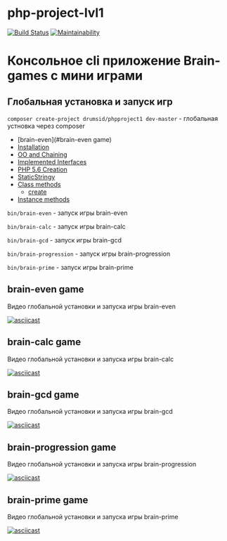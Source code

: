 # php-project-lvl1
[![Build Status](https://travis-ci.org/Drumsid/php-project-lvl1.svg?branch=master)](https://travis-ci.org/Drumsid/php-project-lvl1)
[![Maintainability](https://api.codeclimate.com/v1/badges/13d415eb446ca335b1dc/maintainability)](https://codeclimate.com/github/Drumsid/php-project-lvl1/maintainability)
# Консольное cli приложение Brain-games с мини играми
## Глобальная установка и запуск игр
`composer create-project drumsid/phpproject1 dev-master` - глобальная устновка через composer
* [brain-even](#brain-even game)
* [Installation](#installation)
* [OO and Chaining](#oo-and-chaining)
* [Implemented Interfaces](#implemented-interfaces)
* [PHP 5.6 Creation](#php-56-creation)
* [StaticStringy](#staticstringy)
* [Class methods](#class-methods)
    * [create](#createmixed-str--encoding-)
* [Instance methods](#instance-methods)


`bin/brain-even` - запуск игры brain-even

`bin/brain-calc` - запуск игры brain-calc

`bin/brain-gcd` - запуск игры brain-gcd

`bin/brain-progression` - запуск игры brain-progression

`bin/brain-prime` - запуск игры brain-prime

## brain-even game
Видео глобальной установки и запуска игры brain-even

[![asciicast](https://asciinema.org/a/y4wpxypEMj7FL1HJfLExqIaFu.svg)](https://asciinema.org/a/y4wpxypEMj7FL1HJfLExqIaFu)
## brain-calc game
Видео глобальной установки и запуска игры brain-calc

[![asciicast](https://asciinema.org/a/XCpEMyJ2CxutlDb3shJpWO32v.svg)](https://asciinema.org/a/XCpEMyJ2CxutlDb3shJpWO32v)
## brain-gcd game
Видео глобальной установки и запуска игры brain-gcd

[![asciicast](https://asciinema.org/a/XN1PpMD5tNhuS0CYvE3i5EvcI.svg)](https://asciinema.org/a/XN1PpMD5tNhuS0CYvE3i5EvcI)
## brain-progression game
Видео глобальной установки и запуска игры brain-progression

[![asciicast](https://asciinema.org/a/BW29KZIr25W8az6jEQKWB59Aa.svg)](https://asciinema.org/a/BW29KZIr25W8az6jEQKWB59Aa)
## brain-prime game
Видео глобальной установки и запуска игры brain-prime

[![asciicast](https://asciinema.org/a/24t2FpjxaX8FZp3vRmT9qXdfb.svg)](https://asciinema.org/a/24t2FpjxaX8FZp3vRmT9qXdfb)
